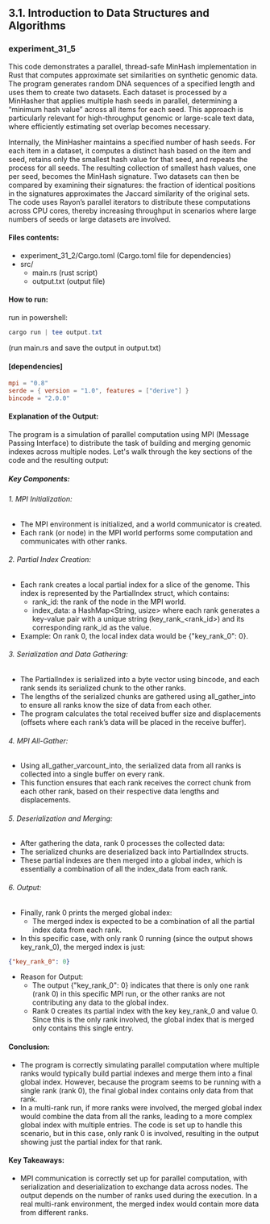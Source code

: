 ## 3.1. Introduction to Data Structures and Algorithms

### experiment_31_5

This code demonstrates a parallel, thread-safe MinHash implementation in Rust that computes approximate set similarities on synthetic genomic data. The program generates random DNA sequences of a specified length and uses them to create two datasets. Each dataset is processed by a MinHasher that applies multiple hash seeds in parallel, determining a “minimum hash value” across all items for each seed. This approach is particularly relevant for high-throughput genomic or large-scale text data, where efficiently estimating set overlap becomes necessary.

Internally, the MinHasher maintains a specified number of hash seeds. For each item in a dataset, it computes a distinct hash based on the item and seed, retains only the smallest hash value for that seed, and repeats the process for all seeds. The resulting collection of smallest hash values, one per seed, becomes the MinHash signature. Two datasets can then be compared by examining their signatures: the fraction of identical positions in the signatures approximates the Jaccard similarity of the original sets. The code uses Rayon’s parallel iterators to distribute these computations across CPU cores, thereby increasing throughput in scenarios where large numbers of seeds or large datasets are involved.

#### Files contents:
* experiment_31_2/Cargo.toml (Cargo.toml file for dependencies)
* src/
  * main.rs (rust script)
  * output.txt (output file)

#### How to run:

run in powershell:

```powershell
cargo run | tee output.txt
```

(run main.rs and save the output in output.txt)
  
#### [dependencies]

```toml
mpi = "0.8"
serde = { version = "1.0", features = ["derive"] }
bincode = "2.0.0"
```

#### Explanation of the Output:
The program is a simulation of parallel computation using MPI (Message Passing Interface) to distribute the task of building and merging genomic indexes across multiple nodes. Let's walk through the key sections of the code and the resulting output:

##### Key Components:

###### 1. MPI Initialization:

* The MPI environment is initialized, and a world communicator is created.
* Each rank (or node) in the MPI world performs some computation and communicates with other ranks.

###### 2. Partial Index Creation:

* Each rank creates a local partial index for a slice of the genome. This index is represented by the PartialIndex struct, which contains:
  * rank_id: the rank of the node in the MPI world.
  * index_data: a HashMap<String, usize> where each rank generates a key-value pair with a unique string (key_rank_<rank_id>) and its corresponding rank_id as the value.
* Example: On rank 0, the local index data would be {"key_rank_0": 0}.

###### 3. Serialization and Data Gathering:

* The PartialIndex is serialized into a byte vector using bincode, and each rank sends its serialized chunk to the other ranks.
* The lengths of the serialized chunks are gathered using all_gather_into to ensure all ranks know the size of data from each other.
* The program calculates the total received buffer size and displacements (offsets where each rank’s data will be placed in the receive buffer).

###### 4. MPI All-Gather:

* Using all_gather_varcount_into, the serialized data from all ranks is collected into a single buffer on every rank.
* This function ensures that each rank receives the correct chunk from each other rank, based on their respective data lengths and displacements.

###### 5. Deserialization and Merging:

* After gathering the data, rank 0 processes the collected data:
* The serialized chunks are deserialized back into PartialIndex structs.
* These partial indexes are then merged into a global index, which is essentially a combination of all the index_data from each rank.

###### 6. Output:

* Finally, rank 0 prints the merged global index:
  * The merged index is expected to be a combination of all the partial index data from each rank.
* In this specific case, with only rank 0 running (since the output shows key_rank_0), the merged index is just:

```json
{"key_rank_0": 0}
```

* Reason for Output:
  * The output {"key_rank_0": 0} indicates that there is only one rank (rank 0) in this specific MPI run, or the other ranks are not contributing any data to the global index.
  * Rank 0 creates its partial index with the key key_rank_0 and value 0. Since this is the only rank involved, the global index that is merged only contains this single entry.

#### Conclusion:
* The program is correctly simulating parallel computation where multiple ranks would typically build partial indexes and merge them into a final global index. However, because the program seems to be running with a single rank (rank 0), the final global index contains only data from that rank.
* In a multi-rank run, if more ranks were involved, the merged global index would combine the data from all the ranks, leading to a more complex global index with multiple entries. The code is set up to handle this scenario, but in this case, only rank 0 is involved, resulting in the output showing just the partial index for that rank.

#### Key Takeaways:
* MPI communication is correctly set up for parallel computation, with serialization and deserialization to exchange data across nodes.
The output depends on the number of ranks used during the execution. In a real multi-rank environment, the merged index would contain more data from different ranks.




